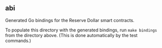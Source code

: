 abi
---

Generated Go bindings for the Reserve Dollar smart contracts.

To populate this directory with the generated bindings, run `make bindings` from the directory above. (This is done automatically by the test commands.)
